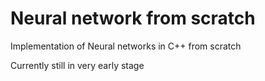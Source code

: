 # Neural network from scratch
Implementation of Neural networks in C++ from scratch

Currently still in very early stage
